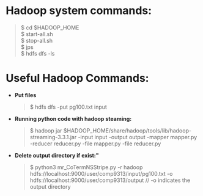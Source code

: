 # **Hadoop system commands:**
> $ cd \$HADOOP_HOME   
> $ start-all.sh  
> $ stop-all.sh  
> $ jps  
> $ hdfs dfs -ls

# **Useful Hadoop Commands:**
* **Put files**
  > $ hdfs dfs -put pg100.txt input
* **Running python code with hadoop steaming:**
  > $ hadoop jar $HADOOP_HOME/share/hadoop/tools/lib/hadoop-streaming-3.3.1.jar -input input -output output -mapper mapper.py -reducer reducer.py -file mapper.py -file reducer.py
* **Delete output directory if exist:"**
  > $ python3 mr_CoTermNSStripe.py -r hadoop hdfs://localhost:9000/user/comp9313/input/pg100.txt -o hdfs://localhost:9000/user/comp9313/output
  > // -o indicates the output directory
